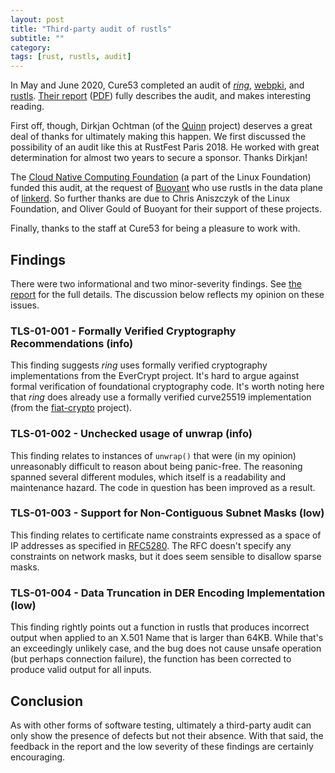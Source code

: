 ```yaml
---
layout: post
title: "Third-party audit of rustls"
subtitle: ""
category: 
tags: [rust, rustls, audit]
---
```


In May and June 2020, Cure53 completed an audit of *[ring][]*, [webpki][], and [rustls][].
[Their report][report] ([PDF][reportpdf]) fully describes the audit, and makes interesting reading.

First off, though, Dirkjan Ochtman (of the [Quinn][quinn] project) deserves a great deal of thanks
for ultimately making this happen.  We first discussed the possibility of an audit like this at
RustFest Paris 2018. He worked with great determination for almost two years to secure a sponsor.
Thanks Dirkjan!

The [Cloud Native Computing Foundation][cncf] (a part of the Linux Foundation) funded
this audit, at the request of [Buoyant][buoyant] who use rustls in the data plane of [linkerd][].
So further thanks are due to Chris Aniszczyk of the Linux Foundation, and Oliver Gould of Buoyant
for their support of these projects.

Finally, thanks to the staff at Cure53 for being a pleasure to work with.

## Findings
There were two informational and two minor-severity findings.  See [the report][report] for the full details.
The discussion below reflects my opinion on these issues.

### TLS-01-001 - Formally Verified Cryptography Recommendations (info)
This finding suggests *ring* uses formally verified cryptography implementations from the EverCrypt project.
It's hard to argue against formal verification of foundational cryptography code.
It's worth noting here that *ring* does already use a formally verified curve25519 implementation
(from the [fiat-crypto][] project).

### TLS-01-002 - Unchecked usage of unwrap (info)
This finding relates to instances of `unwrap()` that were (in my opinion) unreasonably difficult to
reason about being panic-free.  The reasoning spanned several different modules, which itself is
a readability and maintenance hazard.  The code in question has been improved as a result.

### TLS-01-003 - Support for Non-Contiguous Subnet Masks (low)
This finding relates to certificate name constraints expressed as a space of IP addresses as
specified in [RFC5280][].  The RFC doesn't specify any constraints on network masks, but it
does seem sensible to disallow sparse masks.

### TLS-01-004 - Data Truncation in DER Encoding Implementation (low)
This finding rightly points out a function in rustls that produces incorrect output when applied
to an X.501 Name that is larger than 64KB.  While that's an exceedingly unlikely case, and the
bug does not cause unsafe operation (but perhaps connection failure), the function has been
corrected to produce valid output for all inputs.

## Conclusion
As with other forms of software testing, ultimately a third-party audit can only show the
presence of defects but not their absence.  With that said, the feedback in the report and the
low severity of these findings are certainly encouraging.

[rustls]: https://github.com/ctz/rustls
[ring]: https://github.com/briansmith/ring
[webpki]: https://github.com/briansmith/webpki
[quinn]: https://github.com/djc/quinn
[reportpdf]: https://github.com/ctz/rustls/raw/master/audit/TLS-01-report.pdf
[report]: https://github.com/ctz/rustls/blob/master/audit/TLS-01-report.pdf
[cncf]: https://www.cncf.io/
[buoyant]: https://buoyant.io/
[linkerd]: https://linkerd.io/
[fiat-crypto]: https://github.com/mit-plv/fiat-crypto
[rfc5280]: https://tools.ietf.org/html/rfc5280

